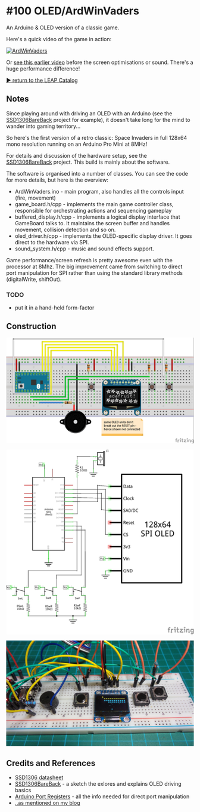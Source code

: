 # #100 OLED/ArdWinVaders

An Arduino & OLED version of a classic game.

Here's a quick video of the game in action:

[![ArdWinVaders](http://img.youtube.com/vi/GBX0n_YXXcs/0.jpg)](http://www.youtube.com/watch?v=GBX0n_YXXcs)

Or [see this earlier video](http://youtu.be/m0XgdGztr8s) before the screen optimisations or sound. There's a huge performance difference!


[:arrow_forward: return to the LEAP Catalog](http://leap.tardate.com)

## Notes

Since playing around with driving an OLED with an Arduino (see the [SSD1306BareBack](../SSD1306BareBack) project for example),
it doesn't take long for the mind to wander into gaming territory...

So here's the first version of a retro classic: Space Invaders in full 128x64 mono resolution running on an Arduino Pro Mini at 8MHz!

For details and discussion of the hardware setup, see the [SSD1306BareBack](../SSD1306BareBack) project.
This build is mainly about the software.

The software is organised into a number of classes. You can see the code for more details, but here is the overview:
* ArdWinVaders.ino - main program, also handles all the controls input (fire, movement)
* game_board.h/cpp - implements the main game controller class, responsible for orchestrating actions and sequencing gameplay
* buffered_display.h/cpp - implements a logical display interface that GameBoard talks to. It maintains the screen buffer and handles movement, collision detection and so on.
* oled_driver.h/cpp - implements the OLED-specific display driver. It goes direct to the hardware via SPI.
* sound_system.h/cpp - music and sound effects support.

Game performance/screen refresh is pretty awesome even with the processor at 8Mhz. The big improvement came from switching to direct port manipulation
for SPI rather than using the standard library methods (digitalWrite, shiftOut).

### TODO
* put it in a hand-held form-factor

## Construction

![The Breadboard](./assets/ArdWinVaders_bb.jpg?raw=true)

![The Schematic](./assets/ArdWinVaders_schematic.jpg?raw=true)

![The Build](./assets/ArdWinVaders_build.jpg?raw=true)

## Credits and References
* [SSD1306 datasheet](https://www.adafruit.com/datasheets/SSD1306.pdf)
* [SSD1306BareBack](../SSD1306BareBack) - a sketch the exlores and explains OLED driving basics
* [Arduino Port Registers](https://www.arduino.cc/en/Reference/PortManipulation) - all the info needed for direct port manipulation
* [..as mentioned on my blog](http://blog.tardate.com/2015/06/retrogaming-on-arduinooled-console.html)
